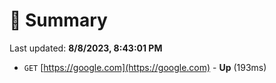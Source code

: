 # 📖 Summary
Last updated: **8/8/2023, 8:43:01 PM**

- `GET` [https://google.com](https://google.com) - **Up** (193ms)
